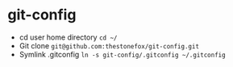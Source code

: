 git-config
==========

* cd user home directory `cd ~/`
* Git clone `git@github.com:thestonefox/git-config.git`
* Symlink .gitconfig `ln -s git-config/.gitconfig ~/.gitconfig`

